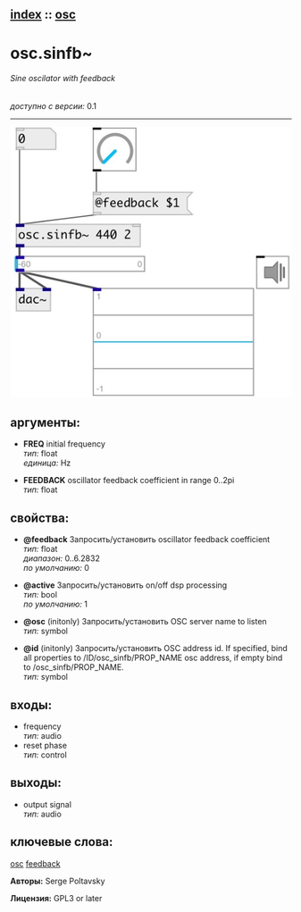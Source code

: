 [index](index.html) :: [osc](category_osc.html)
---

# osc.sinfb~

###### Sine oscilator with feedback

*доступно с версии:* 0.1

---




[![example](../examples/img/osc.sinfb~.jpg)](../examples/pd/osc.sinfb~.pd)



## аргументы:

* **FREQ**
initial frequency<br>
_тип:_ float<br>
_единица:_ Hz<br>

* **FEEDBACK**
oscillator feedback coefficient in range 0..2pi<br>
_тип:_ float<br>





## свойства:

* **@feedback** 
Запросить/установить oscillator feedback coefficient<br>
_тип:_ float<br>
_диапазон:_ 0..6.2832<br>
_по умолчанию:_ 0<br>

* **@active** 
Запросить/установить on/off dsp processing<br>
_тип:_ bool<br>
_по умолчанию:_ 1<br>

* **@osc** (initonly)
Запросить/установить OSC server name to listen<br>
_тип:_ symbol<br>

* **@id** (initonly)
Запросить/установить OSC address id. If specified, bind all properties to /ID/osc_sinfb/PROP_NAME
osc address, if empty bind to /osc_sinfb/PROP_NAME.<br>
_тип:_ symbol<br>



## входы:

* frequency<br>
_тип:_ audio
* reset phase<br>
_тип:_ control



## выходы:

* output signal<br>
_тип:_ audio



## ключевые слова:

[osc](keywords/osc.html)
[feedback](keywords/feedback.html)






**Авторы:** Serge Poltavsky




**Лицензия:** GPL3 or later





